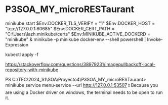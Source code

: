 # P3SOA_MY_microRESTaurant

minikube start
$Env:DOCKER_TLS_VERIFY = "1"
$Env:DOCKER_HOST = "tcp://127.0.0.1:60685"
$Env:DOCKER_CERT_PATH = "C:\Users\lazh\.minikube\certs"
$Env:MINIKUBE_ACTIVE_DOCKERD = "minikube"
& minikube -p minikube docker-env --shell powershell | Invoke-Expression


kubectl apply -f



https://stackoverflow.com/questions/38979231/imagepullbackoff-local-repository-with-minikube


PS C:\TEC\2024_S1\SOA\Proyecto4\P3SOA_MY_microRESTaurant> minikube service menu-service --url
http://127.0.0.1:53507
❗  Because you are using a Docker driver on windows, the terminal needs to be open to run it.

